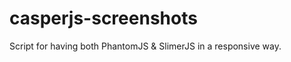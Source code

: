 casperjs-screenshots
====================

Script for having both PhantomJS &amp; SlimerJS in a responsive way.
